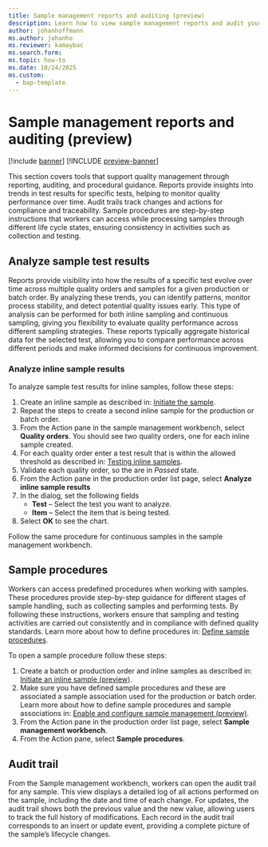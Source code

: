 ```yaml
---
title: Sample management reports and auditing (preview)
description: Learn how to view sample management reports and audit your sample and sample-testing records.
author: johanhoffmann
ms.author: johanho
ms.reviewer: kamaybac
ms.search.form: 
ms.topic: how-to
ms.date: 10/24/2025
ms.custom: 
  - bap-template
---
```



# Sample management reports and auditing (preview)

[!include [banner](../../includes/banner.md)]
[!INCLUDE [preview-banner](~/../shared-content/shared/preview-includes/preview-banner.md)]

This section covers tools that support quality management through reporting, auditing, and procedural guidance. Reports provide insights into trends in test results for specific tests, helping to monitor quality performance over time. Audit trails track changes and actions for compliance and traceability. Sample procedures are step-by-step instructions that workers can access while processing samples through different life cycle states, ensuring consistency in activities such as collection and testing.

## Analyze sample test results

Reports provide visibility into how the results of a specific test evolve over time across multiple quality orders and samples for a given production or batch order. By analyzing these trends, you can identify patterns, monitor process stability, and detect potential quality issues early. This type of analysis can be performed for both inline sampling and continuous sampling, giving you flexibility to evaluate quality performance across different sampling strategies. These reports typically aggregate historical data for the selected test, allowing you to compare performance across different periods and make informed decisions for continuous improvement.

### Analyze inline sample results

To analyze sample test results for inline samples, follow these steps:

1. Create an inline sample as described in: [Initiate the sample](quality-sample-management-inline.md#initiate-the-sample).
1. Repeat the steps to create a second inline sample for the production or batch order.
1. From the Action pane in the sample management workbench, select **Quality orders**. You should see two quality orders, one for each inline sample created.
1. For each quality order enter a test result that is within the allowed threshold as described in: [Testing inline samples](quality-sample-management-use.md#testing-inline-samples).
1. Validate each quality order, so the are in *Passed* state.
1. From the Action pane in the production order list page, select **Analyze inline sample results**
1. In the dialog, set the following fields
    - **Test** – Select the test you want to analyze.
    - **Item** – Select the item that is being tested.
1. Select **OK** to see the chart.
  
Follow the same procedure for continuous samples in the sample management workbench.

## Sample procedures

Workers can access predefined procedures when working with samples. These procedures provide step-by-step guidance for different stages of sample handling, such as collecting samples and performing tests. By following these instructions, workers ensure that sampling and testing activities are carried out consistently and in compliance with defined quality standards. Learn more about how to define procedures in: [Define sample procedures](quality-sample-management-admin.md#define-sample-procedures).

To open a sample procedure follow these steps:

1. Create a batch or production order and inline samples as described in: [Initiate an inline sample (preview)](quality-sample-management-inline.md).
1. Make sure you have defined sample procedures and these are associated a sample association used for the production or batch order. Learn more about how to define sample procedures and sample associations in: [Enable and configure sample management (preview)](quality-sample-management-admin.md).
1. From the Action pane in the production order list page, select **Sample management workbench**.
1. From the Action pane, select **Sample procedures**.

## Audit trail

From the Sample management workbench, workers can open the audit trail for any sample. This view displays a detailed log of all actions performed on the sample, including the date and time of each change. For updates, the audit trail shows both the previous value and the new value, allowing users to track the full history of modifications. Each record in the audit trail corresponds to an insert or update event, providing a complete picture of the sample’s lifecycle changes.
